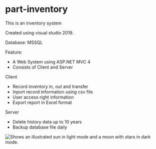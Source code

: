 # part-inventory
This is an inventory system

Created using visual studio 2019.

Database: MSSQL

Feature:

- A Web System using ASP.NET MVC 4
- Consists of Client and Server

Client 

- Record inventory in, out and transfer
- Inport record information using csv file
- User access right information
- Export report in Excel format

Server

- Delete history data up to 10 years
- Backup database file daily

<picture>
  <source media="(prefers-color-scheme: dark)" srcset="https://user-images.githubusercontent.com/25423296/163456776-7f95b81a-f1ed-45f7-b7ab-8fa810d529fa.png">
  <source media="(prefers-color-scheme: light)" srcset="https://user-images.githubusercontent.com/25423296/163456779-a8556205-d0a5-45e2-ac17-42d089e3c3f8.png">
  <img alt="Shows an illustrated sun in light mode and a moon with stars in dark mode." src="https://user-images.githubusercontent.com/25423296/163456779-a8556205-d0a5-45e2-ac17-42d089e3c3f8.png">
</picture>
